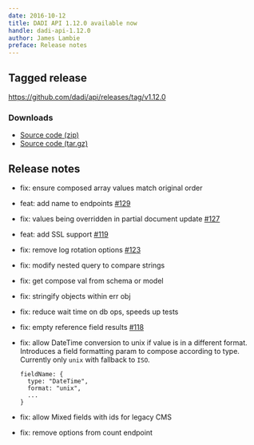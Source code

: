 ```yaml
---
date: 2016-10-12
title: DADI API 1.12.0 available now
handle: dadi-api-1.12.0
author: James Lambie
preface: Release notes
---
```


## Tagged release

https://github.com/dadi/api/releases/tag/v1.12.0

### Downloads

- [Source code (zip)](https://github.com/dadi/api/archive/v1.12.0.zip)
- [Source code (tar.gz)](https://github.com/dadi/api/archive/v1.12.0.tar.gz)

## Release notes

* fix: ensure composed array values match original order
* feat: add name to endpoints [#129](https://github.com/dadi/api/issues/129)
* fix: values being overridden in partial document update [#127](https://github.com/dadi/api/issues/127)
* feat: add SSL support [#119](https://github.com/dadi/api/issues/119)
* fix: remove log rotation options [#123](https://github.com/dadi/api/issues/123)
* fix: modify nested query to compare strings
* fix: get compose val from schema or model
* fix: stringify objects within err obj
* fix: reduce wait time on db ops, speeds up tests
* fix: empty reference field results [#118](https://github.com/dadi/api/issues/118)

* fix: allow DateTime conversion to unix if value is in a different format. Introduces a field formatting param to compose according to type. Currently only `unix` with fallback to `ISO`.

  ```
  fieldName: {
    type: "DateTime",
    format: "unix",
    ...
  }
  ```

* fix: allow Mixed fields with ids for legacy CMS
* fix: remove options from count endpoint
